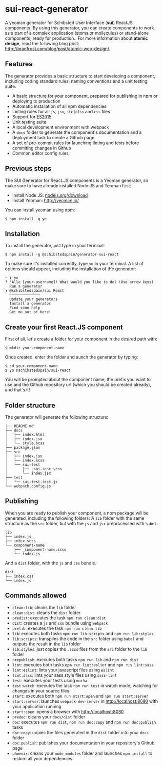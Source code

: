 # sui-react-generator

A yeoman generator for Schibsted User Interface (**sui**) ReactJS components. By using this generator, you can create components to work as a part of a complex application (atoms or mollecules) or stand-alone components, ready for production.. For more information about **atomic design**, read the following blog post: http://bradfrost.com/blog/post/atomic-web-design/.

## Features
The generator provides a basic structure to start developing a component, including coding standard rules, naming conventions and a unit testing suite.

* A basic structure for your component, prepared for publishing in npm or deploying to production
* Automatic installation of all npm dependencies
* Linting rules for all `js`, `jsx`, `s(c|a)ss` and `css` files
* Support for [ES2015](https://babeljs.io/docs/learn-es2015/)
* Unit testing suite
* A local development environment with webpack
* A `docs` folder to generate the component's documentation and a deployment task to create a Github page.
* A set of pre-commit rules for launching linting and tests before commiting changes in Github
* Common editor config rules

## Previous steps

The SUI Generator for React.JS components is a Yeoman generator, so make sure to have already installed Node.JS and Yeoman first:

* Install Node.JS: [nodejs.org/download](http://nodejs.org/download)
* Install Yeoman: http://yeoman.io/

You can install yeoman using npm:

```
$ npm install -g yo
```

## Installation

To install the generator, just type in your terminal:

```
$ npm install -g @schibstedspain/generator-sui-react
```
To make sure it's installed correctly, type `yo` in your terminal. A list of options should appear, including the installation of the generator:

```
~ ❯ yo
? 'Allo [your-username]! What would you like to do? (Use arrow keys)
  Run a generator
❯ @schibstedspain/sui React
  ──────────────
  Update your generators
  Install a generator
  Find some help
  Get me out of here!
```

## Create your first React.JS component

First of all, let's create a folder for your component in the desired path with:

```
$ mkdir your-component-name
```

Once created, enter the folder and aunch the generator by typing:

```
$ cd your-component-name
$ yo @schibstedspain/sui-react
```

You will be prompted about the component name, the prefix you want to use and the Github repository url (which you should be created already), and that's it!

## Folder structure
The generator will generate the following structure:
```
├── README.md
├── docs
│   ├── index.html
│   ├── index.jsx
│   └── style.scss
├── package.json
├── src
│   ├── index.jsx
│   ├── index.scss
│   └── sui-test
│       ├── _sui-test.scss
│       └── index.jsx
├── test
│   └── sui-test-test.js
└── webpack.config.js
```

## Publishing
When you are ready to publish your component, a npm package will be generated, including the following folders: A `lib` folder with the same structure as the `src` folder, but with the `js` and `jsx` preprocessed with `babel`:
```
lib
├── index.js
├── index.scss
└── component-name
    ├── _component-name.scss
    └── index.js
```

And a `dist` folder, with the `js` and `css` bundle.
```
dist
├── index.css
└── index.js
```

## Commands allowed
* `clean:lib`: cleans the `lib` folder
* `clean:dist`: cleans the `dist` folder
* `predist`: executes the task `npm run clean:dist`
* `dist`: creates a `js` and `css` bundle using `webpack`
* `prelib`: executes the task `npm run clean:lib`
* `lib`: executes both tasks `npm run lib:scripts` and `npm run lib:styles`
* `lib:scripts`: transpiles the code in the `src` folder using `babel` and outputs the result in the `lib` folder
* `lib:styles`: just copies the `.scss` files from the `src` folder to the `lib` folder
* `prepublish`: executes both tasks `npm run lib` and `npm run dist`
* `lint`: executes both tasks `npm run lint:eslint` and `npm run lint:sass`
* `lint:eslint`: lints your javascript files using `eslint`
* `lint:sass`: lints your sass style files using `sass-lint`
* `test`: executes your tests using `mocha`
* `test:watch`: executes the task `npm run test` in watch mode, watching for changes in your source files
* `start`: executes both `npm run start:open` and `npm run start:server`
* `start:server`: launches `webpack-dev-server` in [http://localhost:8080](http://localhost:8080) with your application running
* `start:open`: opens a browser with [http://localhost:8080](http://localhost:8080)
* `predoc`: cleans your `docs/dist` folder
* `doc`: executes `npm run dist`, `npm run doc:copy` and `npm run doc:publish` tasks
* `doc:copy`: copies the files generated in the `dist` folder into your `docs` folder
* `doc:publish`: publishes your documentation in your repository's Github page
* `phoenix`: cleans your `node_modules` folder and launches `npm install` to restore all your dependencies
